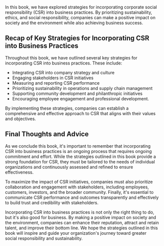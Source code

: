 
In this book, we have explored strategies for incorporating corporate social responsibility (CSR) into business practices. By prioritizing sustainability, ethics, and social responsibility, companies can make a positive impact on society and the environment while also achieving business success.

Recap of Key Strategies for Incorporating CSR into Business Practices
---------------------------------------------------------------------

Throughout this book, we have outlined several key strategies for incorporating CSR into business practices. These include:

* Integrating CSR into company strategy and culture
* Engaging stakeholders in CSR initiatives
* Measuring and reporting CSR performance
* Prioritizing sustainability in operations and supply chain management
* Supporting community development and philanthropic initiatives
* Encouraging employee engagement and professional development.

By implementing these strategies, companies can establish a comprehensive and effective approach to CSR that aligns with their values and objectives.

Final Thoughts and Advice
-------------------------

As we conclude this book, it's important to remember that incorporating CSR into business practices is an ongoing process that requires ongoing commitment and effort. While the strategies outlined in this book provide a strong foundation for CSR, they must be tailored to the needs of individual organizations and continuously assessed and refined to ensure effectiveness.

To maximize the impact of CSR initiatives, companies must also prioritize collaboration and engagement with stakeholders, including employees, customers, investors, and the broader community. Finally, it's essential to communicate CSR performance and outcomes transparently and effectively to build trust and credibility with stakeholders.

Incorporating CSR into business practices is not only the right thing to do, but it's also good for business. By making a positive impact on society and the environment, companies can enhance their reputation, attract and retain talent, and improve their bottom line. We hope the strategies outlined in this book will inspire and guide your organization's journey toward greater social responsibility and sustainability.